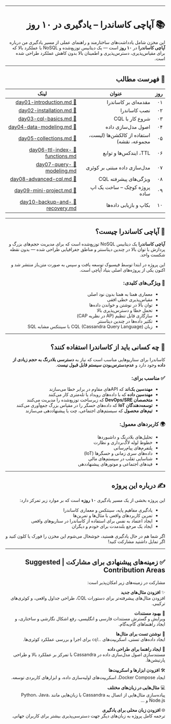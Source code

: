 <html lang="fa" dir="rtl">
<body>

---

# 📚 آپاچی کاساندرا – یادگیری در ۱۰ روز

این مخزن شامل یادداشت‌های ساختارمند و راهنمای عملی از مسیر یادگیری من درباره **آپاچی کاساندرا** در **۱۰ روز** است — یک دیتابیس توزیع‌شده و NoSQL با عملکرد بالا که برای مقیاس‌پذیری، دسترس‌پذیری و اطمینان بالا بدون کاهش عملکرد طراحی شده است.

---

## 📌 فهرست مطالب

| روز | عنوان                          | لینک                                                             |
|-----|-------------------------------|------------------------------------------------------------------|
| ۰۱  | مقدمه‌ای بر کاساندرا          | [📄 day01-introduction.md](./docs/fa/day01-introduction.md)       |
| ۰۲  | نصب کاساندرا                  | [📄 day02-installation.md](./docs/fa/day02-installation.md)       |
| ۰۳  | شروع کار با CQL               | [📄 day03-cql-basics.md](./docs/fa/day03-cql-basics.md)           |
| ۰۴  | اصول مدل‌سازی داده            | [📄 day04-data-modeling.md](./docs/fa/day04-data-modeling.md)     |
| ۰۵  | استفاده از کالکشن‌ها (لیست، مجموعه، نقشه) | [📄 day05-collections.md](./docs/fa/day05-collections.md)  |
| ۰۶  | TTL، ایندکس‌ها و توابع        | [📄 day06-ttl-index-functions.md](./docs/fa/day06-ttl-index-functions.md) |
| ۰۷  | مدل‌سازی داده مبتنی بر کوئری | [📄 day07-query-modeling.md](./docs/fa/day07-query-modeling.md)   |
| ۰۸  | ویژگی‌های پیشرفته CQL         | [📄 day08-advanced-cql.md](./docs/fa/day08-advanced-cql.md)       |
| ۰۹  | پروژه کوچک – ساخت یک اپ ساده | [📄 day09-mini-project.md](./docs/fa/day09-mini-project.md)       |
| ۱۰  | بکاپ و بازیابی داده‌ها        | [📄 day10-backup-and-recovery.md](./docs/fa/day10-backup-and-recovery.md) |


---

## 🧠 آپاچی کاساندرا چیست؟

**آپاچی کاساندرا** یک دیتابیس NoSQL توزیع‌شده است که برای مدیریت حجم‌های بزرگ و پردازش با توان بالا در چندین دیتاسنتر و مناطق جغرافیایی طراحی شده — بدون نقطه شکست واحد.

این پروژه در ابتدا توسط فیسبوک توسعه یافت و سپس به صورت متن‌باز منتشر شد و اکنون یکی از پروژه‌های اصلی بنیاد آپاچی است.

### 🔧 ویژگی‌های کلیدی:

- معماری همتا به همتا بدون نود اصلی
- مقیاس‌پذیری خطی افقی
- توان بالا در نوشتن و خواندن داده‌ها
- تحمل خطا و دسترس‌پذیری بالا
- سازگاری قابل تنظیم (AP در نظریه CAP)
- تکثیر داده‌ها در چندین دیتاسنتر
- زبان CQL (Cassandra Query Language) با سینتکس مشابه SQL

---

## 👥 چه کسانی باید از کاساندرا استفاده کنند؟

کاساندرا برای سناریوهایی مناسب است که نیاز به **دسترسی بلادرنگ به حجم زیادی از داده** وجود دارد و **عدم‌دسترس‌بودن سیستم قابل قبول نیست**.

### ✅ مناسب برای:

- **مهندسین بک‌اند** که APIهای مقاوم در برابر خطا می‌سازند
- **مهندسین داده** که با داده‌های رویداد یا تله‌متری کار می‌کنند
- **متخصصان DevOps/SRE** که زیرساخت توزیع‌شده را مدیریت می‌کنند
- **توسعه‌دهندگان IoT** که داده‌های حسگر را در مقیاس بزرگ جمع‌آوری می‌کنند
- **تیم‌های محصول** که سیستم‌های اجتماعی، چت یا پیشنهاددهی می‌سازند

### 🌍 کاربردهای معمول:

- تحلیل‌های بلادرنگ و داشبوردها
- خطوط لوله لاگ‌برداری و نظارت
- پلتفرم‌های پیام‌رسانی
- داده‌های سری زمانی و حسگرها (IoT)
- شناسایی تقلب در سیستم‌های مالی
- فیدهای اجتماعی و موتورهای پیشنهاددهی

---

## ✍️ درباره این پروژه

این پروژه بخشی از یک مسیر یادگیری **۱۰ روزه** است که بر موارد زیر تمرکز دارد:

- یادگیری مفاهیم پایه، سینتکس و معماری کاساندرا
- تمرین کاربردهای واقعی با مثال‌ها و تمرین‌ها
- ایجاد اعتماد به نفس برای استفاده از کاساندرا در سناریوهای واقعی
- ایجاد یک مرجع بلندمدت برای خودم و دیگران

اگر شما هم در حال یادگیری هستید، خوشحال می‌شوم این مخزن را فورک یا کلون کنید و اگر تمایل داشتید مشارکت کنید!

---
<div dir="rtl">

## ✅ زمینه‌های پیشنهادی برای مشارکت | Suggested Contribution Areas

مشارکت در زمینه‎‌های زیر امکان‌پذیر است:


 ✨ **افزودن مثال‌های جدید**  
  افزودن مثال‌های پیشرفته‌تر برای دستورات CQL، طراحی جداول واقعی، و کوئری‌های ترکیبی.  

 📝 **بهبود مستندات**  
  ویرایش و گسترش مستندات فارسی و انگلیسی، رفع اشکال نگارشی و ساختاری، و ایجاد راهنماهای گام‌به‌گام.  

 🧪 **نوشتن تست برای مثال‌ها**  
  ایجاد داده‌های تستی، اسکریپت‌های `.cql` برای اجرا و بررسی عملکرد کوئری‌ها.  

 📐 **ایجاد راهنما برای طراحی داده**  
  مستندسازی اصول مدل‌سازی داده در Cassandra با تمرکز بر عملکرد بالا و طراحی پارتیشن‌ها.  

 🛠️ **افزودن ابزارها و اسکریپت‌ها**  
  ایجاد Docker Compose، اسکریپت‌های اولیه‌سازی داده، و ابزارهای کاربردی توسعه.  

 💻 **مثال‌هایی در زبان‌های مختلف**  
  پیاده‌سازی مثال‌هایی از اتصال به Cassandra با زبان‌هایی مانند Python، Java، Node.js و ...  

 🌐 **افزودن زبان محلی برای یادگیری**  
  ترجمه کامل پروژه به زبان‌های دیگر جهت دسترسی‌پذیری بیشتر برای کاربران جهانی.

</div>


</body>
</html>
